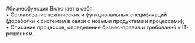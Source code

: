 #бизнесфункция
Включает в себя:  
• Согласование технических и функциональных спецификаций (доработки к системам в связи с новыми продуктами и процессами);  
• Описание процессов, определение бизнес-правил и требований к IT-решениям.